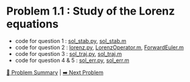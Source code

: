 # Problem 1.1 : Study of the Lorenz equations

- code for question 1 : [sol_stab.py](./sol_stab.py), [sol_stab.m](./sol_stab.m)
- code for question 2 : [lorenz.py](./lorenz.py), [LorenzOperator.m](./LorenzOperator.m), [ForwardEuler.m](./ForwardEuler.m)
- code for question 3 : [sol_traj.py](./sol_traj.py), [sol_traj.m](./sol_traj.m)
- code for question 4 & 5 : [sol_err.py](./sol_traj.py), [sol_err.m](./sol_traj.m)

[:book: Problem Summary](../README.md) | [:arrow_right: Next Problem](../prob1.2/README.md)
